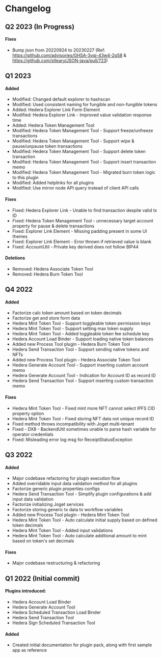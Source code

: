 # Changelog

## Q2 2023 (In Progress)
#### Fixes
- Bump json from 20220924 to 20230227 (Ref: https://github.com/advisories/GHSA-3vqj-43w4-2q58 & https://github.com/stleary/JSON-java/pull/723)

## Q1 2023
#### Added
- Modified: Changed default explorer to hashscan
- Modified: Used consistent naming for fungible and non-fungible tokens
- Added: Hedera Explorer Link Form Element
- Modified: Hedera Explorer Link - Improved value validation response time
- Added: Hedera Token Management Tool
- Modified: Hedera Token Management Tool - Support freeze/unfreeze transactions
- Modified: Hedera Token Management Tool - Support wipe & pause/unpause token transactions
- Modified: Hedera Token Management Tool - Support delete token transaction
- Modified: Hedera Token Management Tool - Support insert transaction memo
- Modified: Hedera Token Management Tool - Migrated burn token logic to this plugin
- Modified: Added helplinks for all plugins
- Modified: Use mirror node API query instead of client API calls

#### Fixes
- Fixed: Hedera Explorer Link - Unable to find transaction despite valid tx ID
- Fixed: Hedera Token Management Tool - unnecessary target account property for pause & delete transactions
- Fixed: Explorer Link Element - Missing padding present in some UI themes
- Fixed: Explorer Link Element - Error thrown if retrieved value is blank
- Fixed: AccountUtil - Private key derived does not follow BIP44

#### Deletions
- Removed: Hedera Associate Token Tool
- Removed: Hedera Burn Token Tool

## Q4 2022
#### Added
- Factorize calc token amount based on token decimals
- Factorize get and store form data
- Hedera Mint Token Tool - Support toggleable token permission keys
- Hedera Mint Token Tool - Support setting max token supply
- Hedera Mint Token Tool - Added toggleable token fee schedule key
- Hedera Account Load Binder - Support loading native token balances
- Added new Process Tool plugin - Hedera Burn Token Tool
- Hedera Send Transaction Tool - Support sending native tokens and NFTs
- Added new Process Tool plugin - Hedera Associate Token Tool
- Hedera Generate Account Tool - Support inserting custom account memo
- Hedera Generate Account Tool - Indication for Account ID as record ID
- Hedera Send Transaction Tool - Support inserting custom transaction memo

#### Fixes
- Hedera Mint Token Tool - Fixed mint more NFT cannot select IPFS CID property option
- Hedera Mint Token Tool - Fixed storing NFT data not unique record ID
- Fixed method throws incompatibility with Joget multi-tenant
- Fixed - DX8 - BackendUtil sometimes unable to parse hash variable for operator credentials
- Fixed: Misleading error log msg for ReceiptStatusException

## Q3 2022
#### Added
- Major codebase refactoring for plugin execution flow
- Added overridable input data validation method for all plugins
- Factorize generic plugin properties configs
- Hedera Send Transaction Tool - Simplify plugin configurations & add input data validation
- Factorize initializing Joget services
- Factorize storing generic tx data to workflow variables
- Added new Process Tool plugin - Hedera Mint Token Tool
- Hedera Mint Token Tool - Auto calculate initial supply based on defined token decimals
- Hedera Mint Token Tool - Added input validations
- Hedera Mint Token Tool - Auto calculate additional amount to mint based on token's set decimals

#### Fixes
- Major codebase restructuring & refactoring

## Q1 2022 (Initial commit)
#### Plugins introduced:
- Hedera Account Load Binder
- Hedera Generate Account Tool
- Hedera Scheduled Transaction Load Binder
- Hedera Send Transaction Tool
- Hedera Sign Scheduled Transaction Tool

#### Added
- Created initial documentation for plugin pack, along with first sample app as reference
